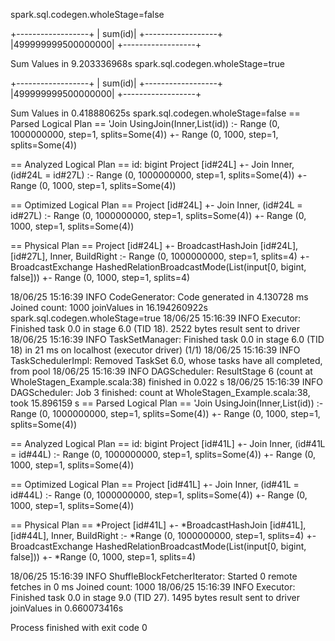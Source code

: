 
spark.sql.codegen.wholeStage=false

+------------------+
|           sum(id)|
+------------------+
|499999999500000000|
+------------------+

Sum Values in 9.203336968s
spark.sql.codegen.wholeStage=true

+------------------+
|           sum(id)|
+------------------+
|499999999500000000|
+------------------+

Sum Values in 0.418880625s
spark.sql.codegen.wholeStage=false
== Parsed Logical Plan ==
'Join UsingJoin(Inner,List(id))
:- Range (0, 1000000000, step=1, splits=Some(4))
+- Range (0, 1000, step=1, splits=Some(4))

== Analyzed Logical Plan ==
id: bigint
Project [id#24L]
+- Join Inner, (id#24L = id#27L)
   :- Range (0, 1000000000, step=1, splits=Some(4))
   +- Range (0, 1000, step=1, splits=Some(4))

== Optimized Logical Plan ==
Project [id#24L]
+- Join Inner, (id#24L = id#27L)
   :- Range (0, 1000000000, step=1, splits=Some(4))
   +- Range (0, 1000, step=1, splits=Some(4))

== Physical Plan ==
Project [id#24L]
+- BroadcastHashJoin [id#24L], [id#27L], Inner, BuildRight
   :- Range (0, 1000000000, step=1, splits=4)
   +- BroadcastExchange HashedRelationBroadcastMode(List(input[0, bigint, false]))
      +- Range (0, 1000, step=1, splits=4)

18/06/25 15:16:39 INFO CodeGenerator: Code generated in 4.130728 ms
Joined count: 1000
joinValues in 16.194260922s
spark.sql.codegen.wholeStage=true
18/06/25 15:16:39 INFO Executor: Finished task 0.0 in stage 6.0 (TID 18). 2522 bytes result sent to driver
18/06/25 15:16:39 INFO TaskSetManager: Finished task 0.0 in stage 6.0 (TID 18) in 21 ms on localhost (executor driver) (1/1)
18/06/25 15:16:39 INFO TaskSchedulerImpl: Removed TaskSet 6.0, whose tasks have all completed, from pool 
18/06/25 15:16:39 INFO DAGScheduler: ResultStage 6 (count at WholeStagen_Example.scala:38) finished in 0.022 s
18/06/25 15:16:39 INFO DAGScheduler: Job 3 finished: count at WholeStagen_Example.scala:38, took 15.896159 s
== Parsed Logical Plan ==
'Join UsingJoin(Inner,List(id))
:- Range (0, 1000000000, step=1, splits=Some(4))
+- Range (0, 1000, step=1, splits=Some(4))

== Analyzed Logical Plan ==
id: bigint
Project [id#41L]
+- Join Inner, (id#41L = id#44L)
   :- Range (0, 1000000000, step=1, splits=Some(4))
   +- Range (0, 1000, step=1, splits=Some(4))

== Optimized Logical Plan ==
Project [id#41L]
+- Join Inner, (id#41L = id#44L)
   :- Range (0, 1000000000, step=1, splits=Some(4))
   +- Range (0, 1000, step=1, splits=Some(4))

== Physical Plan ==
*Project [id#41L]
+- *BroadcastHashJoin [id#41L], [id#44L], Inner, BuildRight
   :- *Range (0, 1000000000, step=1, splits=4)
   +- BroadcastExchange HashedRelationBroadcastMode(List(input[0, bigint, false]))
      +- *Range (0, 1000, step=1, splits=4)

18/06/25 15:16:39 INFO ShuffleBlockFetcherIterator: Started 0 remote fetches in 0 ms
Joined count: 1000
18/06/25 15:16:39 INFO Executor: Finished task 0.0 in stage 9.0 (TID 27). 1495 bytes result sent to driver
joinValues in 0.660073416s

Process finished with exit code 0
